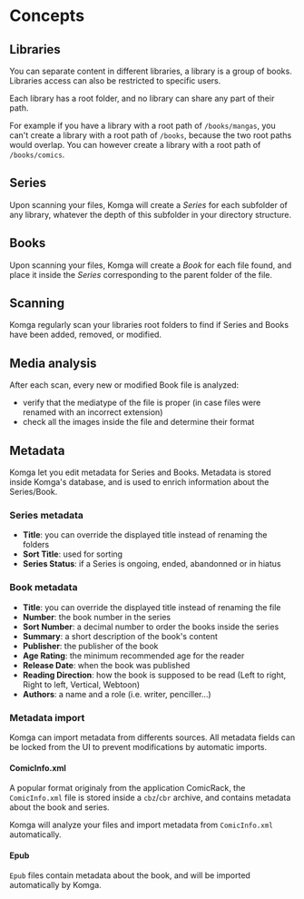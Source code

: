 # Concepts

## Libraries

You can separate content in different libraries, a library is a group of books. Libraries access can also be restricted to specific users.

Each library has a root folder, and no library can share any part of their path.

For example if you have a library with a root path of `/books/mangas`, you can't create a library with a root path of `/books`, because the two root paths would overlap. You can however create a library with a root path of `/books/comics`.

## Series

Upon scanning your files, Komga will create a _Series_ for each subfolder of any library, whatever the depth of this subfolder in your directory structure.

## Books

Upon scanning your files, Komga will create a _Book_ for each file found, and place it inside the _Series_ corresponding to the parent folder of the file.

## Scanning

Komga regularly scan your libraries root folders to find if Series and Books have been added, removed, or modified.

## Media analysis

After each scan, every new or modified Book file is analyzed:
- verify that the mediatype of the file is proper (in case files were renamed with an incorrect extension)
- check all the images inside the file and determine their format

## Metadata

Komga let you edit metadata for Series and Books. Metadata is stored inside Komga's database, and is used to enrich information about the Series/Book.

### Series metadata

- **Title**: you can override the displayed title instead of renaming the folders
- **Sort Title**: used for sorting
- **Series Status**: if a Series is ongoing, ended, abandonned or in hiatus

### Book metadata

- **Title**: you can override the displayed title instead of renaming the file
- **Number**: the book number in the series
- **Sort Number**: a decimal number to order the books inside the series
- **Summary**: a short description of the book's content
- **Publisher**: the publisher of the book
- **Age Rating**: the minimum recommended age for the reader
- **Release Date**: when the book was published
- **Reading Direction**: how the book is supposed to be read (Left to right, Right to left, Vertical, Webtoon)
- **Authors**: a name and a role (i.e. writer, penciller…)

### Metadata import

Komga can import metadata from differents sources. All metadata fields can be locked from the UI to prevent modifications by automatic imports.

#### ComicInfo.xml

A popular format originaly from the application ComicRack, the `ComicInfo.xml` file is stored inside a `cbz`/`cbr` archive, and contains metadata about the book and series.

Komga will analyze your files and import metadata from `ComicInfo.xml` automatically.

#### Epub

`Epub` files contain metadata about the book, and will be imported automatically by Komga.
